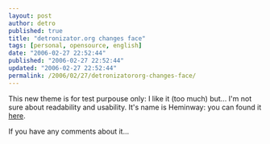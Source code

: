 ```yaml
---
layout: post
author: detro
published: true
title: "detronizator.org changes face"
tags: [personal, opensource, english]
date: "2006-02-27 22:52:44"
published: "2006-02-27 22:52:44"
updated: "2006-02-27 22:52:44"
permalink: /2006/02/27/detronizatororg-changes-face/
---
```


This new theme is for test purpouse only: I like it (too much) but... I'm not sure about readability and usability.
It's name is Heminway: you can found it <a href="http://warpspire.com/hemingway">here</a>.

If you have any comments about it...
